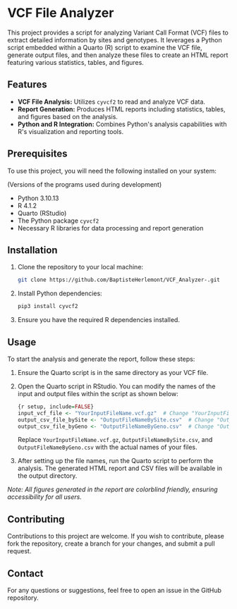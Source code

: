 # VCF File Analyzer

This project provides a script for analyzing Variant Call Format (VCF) files to extract detailed information by sites and genotypes. It leverages a Python script embedded within a Quarto (R) script to examine the VCF file, generate output files, and then analyze these files to create an HTML report featuring various statistics, tables, and figures.

## Features

- **VCF File Analysis:** Utilizes `cyvcf2` to read and analyze VCF data.
- **Report Generation:** Produces HTML reports including statistics, tables, and figures based on the analysis.
- **Python and R Integration:** Combines Python's analysis capabilities with R's visualization and reporting tools.

## Prerequisites

To use this project, you will need the following installed on your system:

(Versions of the programs used during development)

- Python 3.10.13
- R 4.1.2 
- Quarto (RStudio)
- The Python package `cyvcf2`
- Necessary R libraries for data processing and report generation

## Installation

1. Clone the repository to your local machine:

    ```bash
    git clone https://github.com/BaptisteHerlemont/VCF_Analyzer-.git
    ```

2. Install Python dependencies:

    ```bash
    pip3 install cyvcf2
    ```

3. Ensure you have the required R dependencies installed.

## Usage

To start the analysis and generate the report, follow these steps:

1. Ensure the Quarto script is in the same directory as your VCF file.
2. Open the Quarto script in RStudio. You can modify the names of the input and output files within the script as shown below:

    ```r
    {r setup, include=FALSE}
    input_vcf_file <- "YourInputFileName.vcf.gz"  # Change "YourInputFileName.vcf.gz" to the name of your VCF file
    output_csv_file_bySite <- "OutputFileNameBySite.csv"  # Change "OutputFileNameBySite.csv" to your desired output file name for site data
    output_csv_file_byGeno <- "OutputFileNameByGeno.csv"  # Change "OutputFileNameByGeno.csv" to your desired output file name for genotype data
    ```

    Replace `YourInputFileName.vcf.gz`, `OutputFileNameBySite.csv`, and `OutputFileNameByGeno.csv` with the actual names of your files.

3. After setting up the file names, run the Quarto script to perform the analysis. The generated HTML report and CSV files will be available in the output directory.

*Note: All figures generated in the report are colorblind friendly, ensuring accessibility for all users.*


## Contributing

Contributions to this project are welcome. If you wish to contribute, please fork the repository, create a branch for your changes, and submit a pull request.


## Contact

For any questions or suggestions, feel free to open an issue in the GitHub repository.
